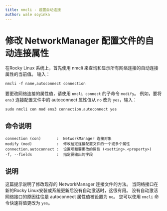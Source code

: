 ```yaml
---
title: nmcli - 设置自动连接
author: wale soyinka
---
```


# 修改 NetworkManager 配置文件的自动连接属性

在Rocky Linux 系统上，首先使用 nmcli 来查询和显示所有网络连接的自动连接属性的当前值。 输入：

```
nmcli -f name,autoconnect connection 
```

要更改网络连接的属性值，请使用 `nmcli connect` 的子命令 `modify`。 例如，要将 `ens3` 连接配置文件中的 autoconnect 属性值从 `no` 改为 `yes`，输入：

```
sudo nmcli con mod ens3 connection.autoconnect yes
```

## 命令说明

```
connection (con)       :  NetworkManager 连接对象 
modify (mod)           :  修改给定连接配置文件的一个或多个属性
connection.autoconnect :  设置项和要更改的属性 (<setting>.<property>)
-f, --fields           :  指定要输出的字段

```

## 说明

这篇提示说明了修改现存的 NetworkManager 连接文件的方法。  当网络接口在新的Rocky Linux安装或系统更新后没有自动激活时，这很有用。 没有自动激活网络接口的原因往往是 autoconnect 属性值被设置为 `no`。 您可以使用 `nmcli` 命令快速将值更改为 `yes`。  

